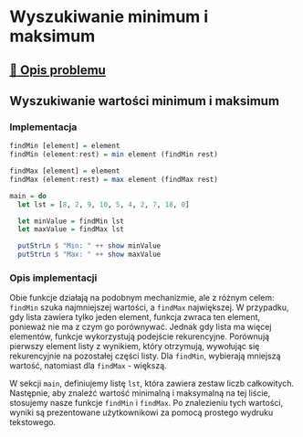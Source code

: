 # Wyszukiwanie minimum i maksimum

## [:link: Opis problemu](../../../../algorithms/searching/min-or-max.md)

## Wyszukiwanie wartości minimum i maksimum

### Implementacja

```haskell linenums="1"
findMin [element] = element
findMin (element:rest) = min element (findMin rest)

findMax [element] = element
findMax (element:rest) = max element (findMax rest)

main = do
  let lst = [8, 2, 9, 10, 5, 4, 2, 7, 18, 0]

  let minValue = findMin lst
  let maxValue = findMax lst

  putStrLn $ "Min: " ++ show minValue
  putStrLn $ "Max: " ++ show maxValue
```

### Opis implementacji

Obie funkcje działają na podobnym mechanizmie, ale z różnym celem: `findMin` szuka najmniejszej wartości, a `findMax` największej. W przypadku, gdy lista zawiera tylko jeden element, funkcja zwraca ten element, ponieważ nie ma z czym go porównywać. Jednak gdy lista ma więcej elementów, funkcje wykorzystują podejście rekurencyjne. Porównują pierwszy element listy z wynikiem, który otrzymują, wywołując się rekurencyjnie na pozostałej części listy. Dla `findMin`, wybierają mniejszą wartość, natomiast dla `findMax` - większą.

W sekcji `main`, definiujemy listę `lst`, która zawiera zestaw liczb całkowitych. Następnie, aby znaleźć wartość minimalną i maksymalną na tej liście, stosujemy nasze funkcje `findMin` i `findMax`. Po znalezieniu tych wartości, wyniki są prezentowane użytkownikowi za pomocą prostego wydruku tekstowego.
